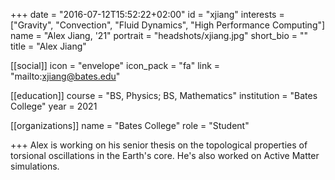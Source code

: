 +++
date = "2016-07-12T15:52:22+02:00"
id = "xjiang"
interests = ["Gravity", "Convection", "Fluid Dynamics", "High Performance Computing"]
name = "Alex Jiang, '21"
portrait = "headshots/xjiang.jpg"
short_bio = ""
title = "Alex Jiang"

[[social]]
    icon = "envelope"
    icon_pack = "fa"
    link = "mailto:xjiang@bates.edu"

[[education]]
    course = "BS, Physics; BS, Mathematics"
    institution = "Bates College"
    year = 2021

[[organizations]]
    name = "Bates College"
    role = "Student"

+++ 
Alex is working on his senior thesis on the topological properties of torsional oscillations in the Earth's core. He's also worked on Active Matter simulations.

